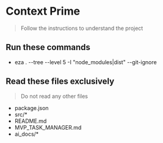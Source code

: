# Context Prime
> Follow the instructions to understand the project

## Run these commands
- eza . --tree --level 5 -I "node_modules|dist" --git-ignore


## Read these files exclusively
> Do not read any other files
- package.json
- src/*
- README.md
- MVP_TASK_MANAGER.md
- ai_docs/*
